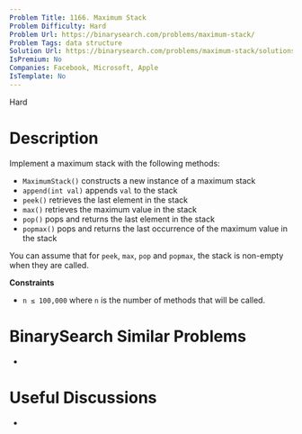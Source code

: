 ```yaml
---
Problem Title: 1166. Maximum Stack
Problem Difficulty: Hard
Problem Url: https://binarysearch.com/problems/maximum-stack/
Problem Tags: data structure
Solution Url: https://binarysearch.com/problems/maximum-stack/solutions/
IsPremium: No
Companies: Facebook, Microsoft, Apple
IsTemplate: No
---
```


<span style="color: ;">Hard</span>

# Description

Implement a maximum stack with the following methods:

- `MaximumStack()` constructs a new instance of a maximum stack
- `append(int val)` appends `val` to the stack
- `peek()` retrieves the last element in the stack
- `max()` retrieves the maximum value in the stack
- `pop()` pops and returns the last element in the stack
- `popmax()` pops and returns the last occurrence of the maximum value in the stack

You can assume that for `peek`, `max`, `pop` and `popmax`, the stack is non-empty when they are called.

**Constraints**
- `n ≤ 100,000` where `n` is the number of methods that will be called.

# BinarySearch Similar Problems

- []()

# Useful Discussions

- []()
